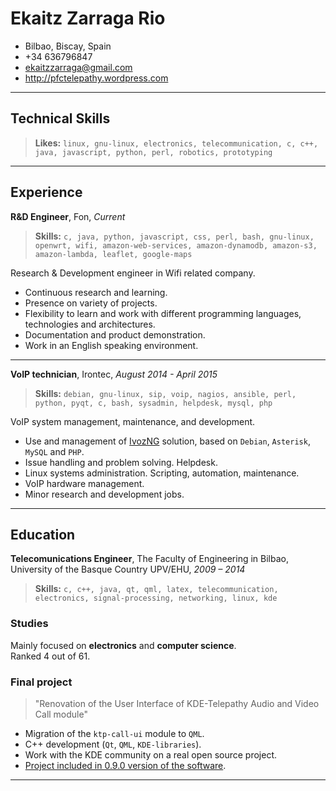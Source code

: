 
# Ekaitz Zarraga Rio
- Bilbao, Biscay, Spain
- +34 636796847
- ekaitzzarraga@gmail.com
- http://pfctelepathy.wordpress.com



---

## Technical Skills
> **Likes:** `linux, gnu-linux, electronics, telecommunication, c, c++, java,
javascript, python, perl, robotics, prototyping`

---

## Experience

**R&D Engineer**, Fon, *Current*

> **Skills:** `c, java, python, javascript, css, perl, bash, gnu-linux,
openwrt, wifi, amazon-web-services, amazon-dynamodb, amazon-s3, amazon-lambda,
leaflet, google-maps`

Research & Development engineer in Wifi related company.

* Continuous research and learning.
* Presence on variety of projects.
* Flexibility to learn and work with different programming languages,
  technologies and architectures.
* Documentation and product demonstration.
* Work in an English speaking environment.

---

**VoIP technician**, Irontec, *August 2014 - April 2015*

> **Skills:** `debian, gnu-linux, sip, voip, nagios, ansible, perl, python,
 pyqt, c, bash, sysadmin, helpdesk, mysql, php`

VoIP system management, maintenance, and development.

* Use and management of [IvozNG](https://www.irontec.com/voz-ip/ivoz) solution,
  based on `Debian`, `Asterisk`, `MySQL` and `PHP`.
* Issue handling and problem solving. Helpdesk.
* Linux systems administration. Scripting, automation, maintenance.
* VoIP hardware management.
* Minor research and development jobs.

---

## Education

**Telecomunications Engineer**, The Faculty of Engineering in Bilbao,
University of the Basque Country UPV/EHU, *2009 – 2014*

> **Skills:** `c, c++, java, qt, qml, latex, telecommunication, electronics,
 signal-processing, networking, linux, kde`

### Studies

Mainly focused on **electronics** and **computer science**.  
Ranked 4 out of 61.

### Final project

> "Renovation of the User Interface of KDE-Telepathy Audio and Video Call
 module"  

* Migration of the `ktp-call-ui` module to `QML`.
* C++ development (`Qt`, `QML`, `KDE-libraries`).
* Work with the KDE community on a real open source project.
* [Project included in 0.9.0 version of the software](http://blog.davidedmundson.co.uk/blog/ktp_0.9).


---






